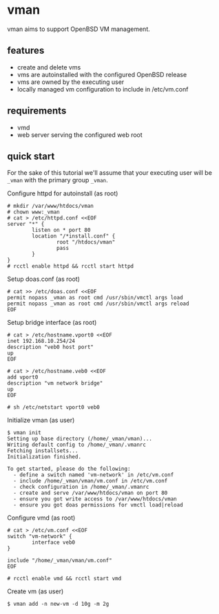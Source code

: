 # vman
vman aims to support OpenBSD VM management.

## features
- create and delete vms
- vms are autoinstalled with the configured OpenBSD release
- vms are owned by the executing user
- locally managed vm configuration to include in /etc/vm.conf

## requirements
- vmd
- web server serving the configured web root

## quick start

For the sake of this tutorial we'll assume that your executing
user will be `_vman` with the primary group `_vman`.

Configure httpd for autoinstall (as root)
```
# mkdir /var/www/htdocs/vman
# chown www:_vman
# cat > /etc/httpd.conf <<EOF
server "*" {
        listen on * port 80
        location "/*install.conf" {
                root "/htdocs/vman"
                pass
        }
}
# rcctl enable httpd && rcctl start httpd
```


Setup doas.conf (as root)
```
# cat >> /etc/doas.conf <<EOF
permit nopass _vman as root cmd /usr/sbin/vmctl args load
permit nopass _vman as root cmd /usr/sbin/vmctl args reload
EOF
```

Setup bridge interface (as root)
```
# cat > /etc/hostname.vport0 <<EOF
inet 192.168.10.254/24
description "veb0 host port"
up
EOF

# cat > /etc/hostname.veb0 <<EOF
add vport0
description "vm network bridge"
up
EOF

# sh /etc/netstart vport0 veb0
```

Initialize vman (as user)
```
$ vman init
Setting up base directory (/home/_vman/vman)...
Writing default config to /home/_vman/.vmanrc
Fetching installsets...
Initialization finished.

To get started, please do the following:
  - define a switch named 'vm-network' in /etc/vm.conf
  - include /home/_vman/vman/vm.conf in /etc/vm.conf
  - check configuration in /home/_vman/.vmanrc
  - create and serve /var/www/htdocs/vman on port 80
  - ensure you got write access to /var/www/htdocs/vman
  - ensure you got doas permissions for vmctl load|reload
```

Configure vmd (as root)
```
# cat > /etc/vm.conf <<EOF
switch "vm-network" {
        interface veb0
}

include "/home/_vman/vman/vm.conf"
EOF

# rcctl enable vmd && rcctl start vmd
```

Create vm (as user)
```
$ vman add -n new-vm -d 10g -m 2g
```
